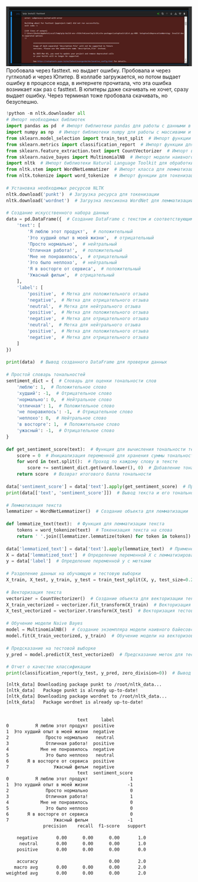 ![alt text](https://github.com/Dasha-nz/nz/blob/cd735fb87cb3319373dc08da1688674ddcbd5bea/%D0%9A.%D0%9B./photo_2024-12-17_01-43-11.jpg)
Пробовала через fasttext. но выдает ошибку. Пробовала и через гуглколаб и через Юпитер. В коллабе загружается, но потом выдает ошибку в процессе кода, в интернете прочитала, что эта ошибка возникает как раз с fasttext. В юпитеры даже скачивать не хочет, сразу выдает ошибку. Через терминал тоже пробовала скачивать, но безуспешно. 

```python
!python -m nltk.downloader all
# Импорт необходимых библиотек
import pandas as pd  # Импорт библиотеки pandas для работы с данными в формате таблиц (DataFrame)
import numpy as np  # Импорт библиотеки numpy для работы с массивами и числовыми операциями
from sklearn.model_selection import train_test_split  # Импорт функции для разделения данных на обучающую и тестовую выборки
from sklearn.metrics import classification_report  # Импорт функции для оценки качества классификации
from sklearn.feature_extraction.text import CountVectorizer  # Импорт векторизатора для преобразования текста в числовые векторы
from sklearn.naive_bayes import MultinomialNB  # Импорт модели наивного байесовского классификатора
import nltk  # Импорт библиотеки Natural Language Toolkit для обработки естественного языка
from nltk.stem import WordNetLemmatizer  # Импорт класса для лемматизации слов
from nltk.tokenize import word_tokenize  # Импорт функции для токенизации текста

# Установка необходимых ресурсов NLTK
nltk.download('punkt')  # Загрузка ресурса для токенизации
nltk.download('wordnet')  # Загрузка лексикона WordNet для лемматизации

# Создание искусственного набора данных
data = pd.DataFrame({  # Создание DataFrame с текстом и соответствующими метками
    'text': [
        'Я люблю этот продукт',  # положительный
        'Это худший опыт в моей жизни',  # отрицательный
        'Просто нормально',  # нейтральный
        'Отличная работа!',  # положительный
        'Мне не понравилось',  # отрицательный
        'Это было неплохо',  # нейтральный
        'Я в восторге от сервиса',  # положительный
        'Ужасный фильм',  # отрицательный
    ],
    'label': [
        'positive',  # Метка для положительного отзыва
        'negative',  # Метка для отрицательного отзыва
        'neutral',  # Метка для нейтрального отзыва
        'positive',  # Метка для положительного отзыва
        'negative',  # Метка для отрицательного отзыва
        'neutral',  # Метка для нейтрального отзыва
        'positive',  # Метка для положительного отзыва
        'negative',  # Метка для отрицательного отзыва
    ]
})

print(data)  # Вывод созданного DataFrame для проверки данных

# Простой словарь тональностей
sentiment_dict = {  # Словарь для оценки тональности слов
    'люблю': 1,  # Положительное слово
    'худший': -1,  # Отрицательное слово
    'нормально': 0,  # Нейтральное слово
    'отличная': 1,  # Положительное слово
    'не понравилось': -1,  # Отрицательное слово
    'неплохо': 0,  # Нейтральное слово
    'в восторге': 1,  # Положительное слово
    'ужасный': -1,  # Отрицательное слово
}

def get_sentiment_score(text):  # Функция для вычисления тональности текста
    score = 0  # Инициализация переменной для хранения суммы тональности
    for word in text.split():  # Проход по каждому слову в тексте
        score += sentiment_dict.get(word.lower(), 0)  # Добавление тональности слова к общей сумме (по умолчанию 0)
    return score  # Возврат итогового балла тональности

data['sentiment_score'] = data['text'].apply(get_sentiment_score)  # Применение функции для расчета тональности к каждому тексту
print(data[['text', 'sentiment_score']])  # Вывод текста и его тональности

# Лемматизация текста
lemmatizer = WordNetLemmatizer()  # Создание объекта для лемматизации

def lemmatize_text(text):  # Функция для лемматизации текста
    tokens = word_tokenize(text)  # Токенизация текста на слова
    return ' '.join([lemmatizer.lemmatize(token) for token in tokens])  # Лемматизация каждого токена и объединение обратно в строку

data['lemmatized_text'] = data['text'].apply(lemmatize_text)  # Применение лемматизации к каждому тексту
X = data['lemmatized_text']  # Определение переменной X с лемматизированным текстом
y = data['label']  # Определение переменной y с метками

# Разделение данных на обучающую и тестовую выборки
X_train, X_test, y_train, y_test = train_test_split(X, y, test_size=0.2, random_state=42)  # Разделение данных на 80% для обучения и 20% для тестирования

# Векторизация текста
vectorizer = CountVectorizer()  # Создание объекта для векторизации текста
X_train_vectorized = vectorizer.fit_transform(X_train)  # Векторизация обучающей выборки
X_test_vectorized = vectorizer.transform(X_test)  # Векторизация тестовой выборки

# Обучение модели Naive Bayes
model = MultinomialNB()  # Создание экземпляра модели наивного байесовского классификатора
model.fit(X_train_vectorized, y_train)  # Обучение модели на векторизованных данных

# Предсказание на тестовой выборке
y_pred = model.predict(X_test_vectorized)  # Предсказание меток для тестовой выборки

# Отчет о качестве классификации
print(classification_report(y_test, y_pred, zero_division=0))  # Вывод отчета о качестве классификации, включая метрики точности, полноты и F1

```

    [nltk_data] Downloading package punkt to /root/nltk_data...
    [nltk_data]   Package punkt is already up-to-date!
    [nltk_data] Downloading package wordnet to /root/nltk_data...
    [nltk_data]   Package wordnet is already up-to-date!
    

                               text     label
    0          Я люблю этот продукт  positive
    1  Это худший опыт в моей жизни  negative
    2              Просто нормально   neutral
    3              Отличная работа!  positive
    4            Мне не понравилось  negative
    5              Это было неплохо   neutral
    6       Я в восторге от сервиса  positive
    7                 Ужасный фильм  negative
                               text  sentiment_score
    0          Я люблю этот продукт                1
    1  Это худший опыт в моей жизни               -1
    2              Просто нормально                0
    3              Отличная работа!                1
    4            Мне не понравилось                0
    5              Это было неплохо                0
    6       Я в восторге от сервиса                0
    7                 Ужасный фильм               -1
                  precision    recall  f1-score   support
    
        negative       0.00      0.00      0.00       1.0
         neutral       0.00      0.00      0.00       1.0
        positive       0.00      0.00      0.00       0.0
    
        accuracy                           0.00       2.0
       macro avg       0.00      0.00      0.00       2.0
    weighted avg       0.00      0.00      0.00       2.0
    
    
